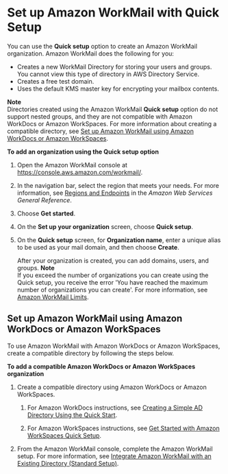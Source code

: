 # Set up Amazon WorkMail with Quick Setup<a name="quick_setup"></a>

You can use the **Quick setup** option to create an Amazon WorkMail organization\. Amazon WorkMail does the following for you:
+ Creates a new WorkMail Directory for storing your users and groups\. You cannot view this type of directory in AWS Directory Service\.
+ Creates a free test domain\.
+ Uses the default KMS master key for encrypting your mailbox contents\.

**Note**  
Directories created using the Amazon WorkMail **Quick setup** option do not support nested groups, and they are not compatible with Amazon WorkDocs or Amazon WorkSpaces\. For more information about creating a compatible directory, see [Set up Amazon WorkMail using Amazon WorkDocs or Amazon WorkSpaces](#compatible)\.

**To add an organization using the Quick setup option**

1. Open the Amazon WorkMail console at [https://console\.aws\.amazon\.com/workmail/](https://console.aws.amazon.com/workmail/)\.

1. In the navigation bar, select the region that meets your needs\. For more information, see [Regions and Endpoints](http://docs.aws.amazon.com/general/latest/gr/index.html?rande.html) in the *Amazon Web Services General Reference*\.

1. Choose **Get started**\.

1. On the **Set up your organization** screen, choose **Quick setup**\.

1. On the **Quick setup** screen, for **Organization name**, enter a unique alias to be used as your mail domain, and then choose **Create**\.

   After your organization is created, you can add domains, users, and groups\.
**Note**  
If you exceed the number of organizations you can create using the Quick setup, you receive the error 'You have reached the maximum number of organizations you can create'\. For more information, see [Amazon WorkMail Limits](what_is.md#workmail_limits)\.

## Set up Amazon WorkMail using Amazon WorkDocs or Amazon WorkSpaces<a name="compatible"></a>

To use Amazon WorkMail with Amazon WorkDocs or Amazon WorkSpaces, create a compatible directory by following the steps below\.

**To add a compatible Amazon WorkDocs or Amazon WorkSpaces organization**

1. Create a compatible directory using Amazon WorkDocs or Amazon WorkSpaces\.

   1. For Amazon WorkDocs instructions, see [Creating a Simple AD Directory Using the Quick Start](http://docs.aws.amazon.com/workdocs/latest/adminguide//cloud_quick_start.html)\.

   1. For Amazon WorkSpaces instructions, see [Get Started with Amazon WorkSpaces Quick Setup](http://docs.aws.amazon.com/workspaces/latest/adminguide/getting-started.html)\.

1. From the Amazon WorkMail console, complete the Amazon WorkMail setup\. For more information, see [Integrate Amazon WorkMail with an Existing Directory \(Standard Setup\)](premises_directory.md)\.